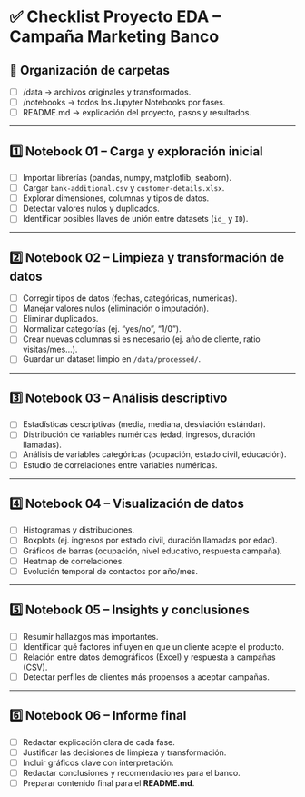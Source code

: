 # ✅ Checklist Proyecto EDA – Campaña Marketing Banco

## 📂 Organización de carpetas
- [ ] /data → archivos originales y transformados.  
- [ ] /notebooks → todos los Jupyter Notebooks por fases.  
- [ ] README.md → explicación del proyecto, pasos y resultados.  

---

## 1️⃣ Notebook 01 – Carga y exploración inicial
- [ ] Importar librerías (pandas, numpy, matplotlib, seaborn).  
- [ ] Cargar `bank-additional.csv` y `customer-details.xlsx`.  
- [ ] Explorar dimensiones, columnas y tipos de datos.  
- [ ] Detectar valores nulos y duplicados.  
- [ ] Identificar posibles llaves de unión entre datasets (`id_` y `ID`).  

---

## 2️⃣ Notebook 02 – Limpieza y transformación de datos
- [ ] Corregir tipos de datos (fechas, categóricas, numéricas).  
- [ ] Manejar valores nulos (eliminación o imputación).  
- [ ] Eliminar duplicados.  
- [ ] Normalizar categorías (ej. “yes/no”, “1/0”).  
- [ ] Crear nuevas columnas si es necesario (ej. año de cliente, ratio visitas/mes…).  
- [ ] Guardar un dataset limpio en `/data/processed/`.  

---

## 3️⃣ Notebook 03 – Análisis descriptivo
- [ ] Estadísticas descriptivas (media, mediana, desviación estándar).  
- [ ] Distribución de variables numéricas (edad, ingresos, duración llamadas).  
- [ ] Análisis de variables categóricas (ocupación, estado civil, educación).  
- [ ] Estudio de correlaciones entre variables numéricas.  

---

## 4️⃣ Notebook 04 – Visualización de datos
- [ ] Histogramas y distribuciones.  
- [ ] Boxplots (ej. ingresos por estado civil, duración llamadas por edad).  
- [ ] Gráficos de barras (ocupación, nivel educativo, respuesta campaña).  
- [ ] Heatmap de correlaciones.  
- [ ] Evolución temporal de contactos por año/mes.  

---

## 5️⃣ Notebook 05 – Insights y conclusiones
- [ ] Resumir hallazgos más importantes.  
- [ ] Identificar qué factores influyen en que un cliente acepte el producto.  
- [ ] Relación entre datos demográficos (Excel) y respuesta a campañas (CSV).  
- [ ] Detectar perfiles de clientes más propensos a aceptar campañas.  

---

## 6️⃣ Notebook 06 – Informe final
- [ ] Redactar explicación clara de cada fase.  
- [ ] Justificar las decisiones de limpieza y transformación.  
- [ ] Incluir gráficos clave con interpretación.  
- [ ] Redactar conclusiones y recomendaciones para el banco.  
- [ ] Preparar contenido final para el **README.md**.  
